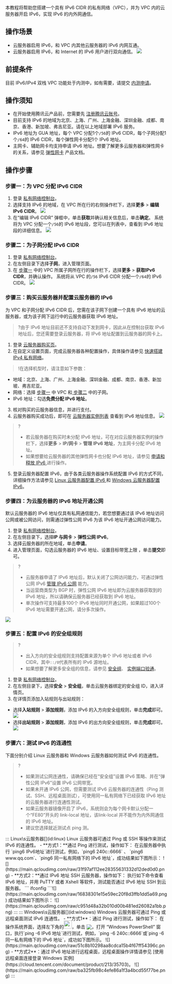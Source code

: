 本教程将帮助您搭建一个具有 IPv6 CIDR 的私有网络（VPC），并为 VPC 内的云服务器开启 IPv6，实现 IPv6 的内外网通信。

## 操作场景
- 云服务器启用 IPv6，和 VPC 内其他云服务器的 IPv6 内网互通。
- 云服务器启用 IPv6，和 Internet 的 IPv6 用户进行双向通信。
![](https://main.qcloudimg.com/raw/245f8acb1bea7b002035193b089bf1b7.png)

## 前提条件
目前 IPv6/IPv4 双栈 VPC 功能处于内测中，如有需要，请提交 [内测申请](https://cloud.tencent.com/apply/p/a9k0gialqhj)。

## 操作须知
- 在开始使用腾讯云产品前，您需要先 [注册腾讯云账号](https://cloud.tencent.com/register?s_url=https%3A%2F%2Fcloud.tencent.com%2F)。
- 目前支持 IPv6 的地域为北京、上海、广州、上海金融、深圳金融、成都、南京、香港、新加坡、弗吉尼亚。请在以上地域部署 IPv6 服务。
- IPv6 地址为 GUA 地址，每个 VPC 分配1个`/56`的 IPv6 CIDR，每个子网分配1个`/64`的 IPv6 CIDR，每个弹性网卡分配1个 IPv6 地址。
- 主网卡、辅助网卡均支持申请 IPv6 地址。想要了解更多云服务器和弹性网卡的关系，请参见 [弹性网卡](https://cloud.tencent.com/document/product/576) 产品文档。

## 操作步骤

### 步骤一：为 VPC 分配 IPv6 CIDR[](id:step1)
1. 登录 [私有网络控制台](https://console.cloud.tencent.com/vpc)。
2. 选择支持 IPv6 的地域，在 VPC 所在行的右侧操作栏下，选择**更多** > **编辑 IPv6 CIDR**。
![](https://qcloudimg.tencent-cloud.cn/raw/5c02c1344ace4a56d7dd4418a4c09487.png)
3. 在“编辑 IPv6 CIDR” 弹框中，单击**获取**并确认相关信息后，单击**确定**。
系统将为 VPC 分配一个`/56`的 IPv6 地址段，您可以在列表中，查看到 IPv6 地址段的详细信息。
![](https://main.qcloudimg.com/raw/12f6f55a2dfa1047ec5e2fa0f82c1517.png)

### 步骤二：为子网分配 IPv6 CIDR[](id:step2)
1. 登录 [私有网络控制台](https://console.cloud.tencent.com/vpc)。
2. 在左侧目录下选择**子网**，进入管理页面。
3. 在 [步骤一](#step1) 中的 VPC 所属子网所在行的操作栏下，选择**更多** > **获取IPv6 CIDR**，并确认操作。
系统将从 VPC 的`/56` IPv6 CIDR 分配一个`/64`的 IPv6 CIDR。
![](https://main.qcloudimg.com/raw/4cd54143a0c972a072af38a8b20e935b.png)

### 步骤三：购买云服务器并配置云服务器的 IPv6[](id:step3)
为 VPC 和子网分配 IPv6 CIDR 后，您需在该子网下创建一个具有 IPv6 地址的云服务器，或为该子网下运行中的云服务器获取 IPv6 地址。
>?由于 IPv6 地址目前还不支持自动下发到网卡，因此从在控制台获取 IPv6 地址后，您还需要登录云服务器，将 IPv6 地址配置到云服务器的网卡上。
>
1. 登录 [云服务器购买页](https://buy.cloud.tencent.com/cvm?tab=cvm)。
2. 在自定义设置页面，完成云服务器各种配置操作，具体操作请参见 [快速搭建 IPv4 私有网络](https://cloud.tencent.com/document/product/215/30716#.E6.AD.A5.E9.AA.A4.E4.BA.8C.EF.BC.9A.E8.B4.AD.E4.B9.B0.E4.BA.91.E6.9C.8D.E5.8A.A1.E5.99.A8)。
>!在选择机型时，请注意如下参数：
 - 地域：北京、上海、广州、上海金融、深圳金融、成都、南京、香港、新加坡、弗吉尼亚。
 - 网络：选择 [步骤一](#step1) 中 VPC 和[ 步骤二](#step2) 中的子网。
 - IPv6 地址：勾选**免费分配 IPv6 地址**。
3. 核对购买的云服务器信息，并进行支付。
4. 云服务器购买成功后，即可在 [云服务器实例列表](https://console.cloud.tencent.com/cvm/instance/index?rid=1)  查看到 IPv6 地址信息。
![](https://main.qcloudimg.com/raw/62f30f3b28c6ae1173c82b8f132f820b.png)
>?
>- 若云服务器在购买时未分配 IPv6 地址，可在对应云服务器实例的操作栏下，选择**更多** > **IP/网卡** > **管理 IPv6 地址**，为主网卡分配 IPv6 地址。
>- 如果想要给云服务器的其他弹性网卡也分配 IPv6 地址，请参见 [申请和释放 IPv6
](https://cloud.tencent.com/document/product/576/37972) 进行操作。
>
5. 登录云服务器配置 IPv6，由于各类云服务器操作系统配置 IPv6 的方式不同，详细操作方法请参见  [Linux 云服务器配置 IPv6 ](https://cloud.tencent.com/document/product/1142/47666) 和  [Windows 云服务器配置 IPv6](https://cloud.tencent.com/document/product/1142/47667)。

### 步骤四：为云服务器的 IPv6 地址开通公网[](id:step4)
默认云服务器的 IPv6 地址仅具有私网通信能力，若您想要通过该 IPv6 地址访问公网或被公网访问，则需通过弹性公网 IPv6 为该 IPv6 地址开通公网访问能力。
1. 登录 [私有网络控制台](https://console.cloud.tencent.com/vpc)。
2. 在左侧目录下，选择**IP 与网卡** > **弹性公网 IPv6**。
3. 选择云服务器的所在地域，单击**申请**。
4. 进入管理页面，勾选云服务器的 IPv6 地址、设置目标带宽上限	，单击**提交**即可。
>?
>- 云服务器申请了 IPv6 地址后，默认关闭了公网访问能力，可通过弹性公网 IPv6 [管理 IPv6 公网](https://cloud.tencent.com/document/product/1142/38141) 能力。
>- 当运营商类型为 BGP 时，弹性公网 IPv6 地址即为云服务器获取到的 IPv6 地址，所以请确保云服务器已经获取到 IPv6 地址。
>- 单次操作可支持最多100个 IPv6 地址同时开通公网，如果超过100个 IPv6 地址需要开通公网，请分多次操作。
>
![](https://main.qcloudimg.com/raw/0309bcccea7c2fb6abaecdcf4420ec60.png)

### 步骤五：配置 IPv6 的安全组规则
>?
>- 出入方向的安全组规则支持配置来源为单个 IPv6 地址或者 IPv6 CIDR，其中`::/0`代表所有的 IPv6 源地址。
>- 如果想要了解更多安全组的信息，请参见 [安全组](https://cloud.tencent.com/document/product/215/37888)、 [实例端口验通](https://cloud.tencent.com/document/product/215/38836)。
>
1. 登录 [私有网络控制台](https://console.cloud.tencent.com/vpc)。
2. 在左侧目录下，选择**安全** > **安全组**，单击云服务器绑定的安全组 ID，进入详情页。
3. 在详情页添加入站规则与出站规则：
 - 选择**入站规则** > **添加规则**，添加 IPv6 的入方向安全组规则，单击**完成**即可。
![](https://main.qcloudimg.com/raw/73ff04af93a1f13eef92d4f74ac30fc2.png)
 - 选择**出站规则** > **添加规则**，添加 IPv6 的出方向安全组规则，单击**完成**即可。
![](https://main.qcloudimg.com/raw/c0d255728fa6b48292f425c5ffb6559f.png)

### 步骤六：测试 IPv6 的连通性
下面分别介绍 Linux 云服务器和 Windows 云服务器如何测试 IPv6 的连通性。
>?
>- 如果测试公网连通性，请确保已经在“安全组”设置 IPv6 策略、并在“弹性公网 IPv6”设置 IPv6 公网带宽。
>- 如果未开通 IPv6 公网，但需要测试 IPv6 云服务器的连通性（Ping 测试、SSH、远程桌面测试），可使用同一私有网络下已经获取 IPv6 地址的云服务器进行连通性测试。
>- 如果云服务器镜像开启了 IPv6，系统则会为每个网卡默认分配一个“FE80”开头的 link-local 地址，该link-local 并不能作为内外网通信的 IPv6 地址。
>- 建议您选择就近测试点 ping 测。
>

<dx-tabs>
::: Linux\s云服务器[](id:linux)
Linux 云服务器可通过 Ping 或 SSH 等操作来测试 IPv6 的连通性。
 - **方式1：**通过 Ping 进行测试，操作如下：
 在云服务器中执行 `ping6 IPv6地址`进行测试，例如，`ping6 240c::6666` 、 `ping6 www.qq.com`、`ping6 同一私有网络下的 IPv6 地址`，成功结果如下图所示：
![](https://main.qcloudimg.com/raw/31f97af112ee28355631332d12ded0d0.png)
 - **方式2：**通过 IPv6 地址 SSH 云服务器，操作如下：
  执行如下命令查看 IPv6 地址，并用 PuTTY 或者 Xshell 等软件，测试能否通过 IPv6 地址 SSH 到云服务器。
	```
  ifconfig
	 ```![](https://main.qcloudimg.com/raw/16838301e15e59ec20f8d3ffb1dd5a69.png)
  成功结果如下图所示：
  ![](https://main.qcloudimg.com/raw/c951d48a32b010d00b481ed26082a1bb.png)
:::
::: Windows\s云服务器[](id:windows)
Windows 云服务器可通过 Ping 或远程桌面测试 IPv6 连通性。
 - **方式1**：通过 Ping 进行测试，操作如下：
在操作系统界面，选择左下角的<img src="https://main.qcloudimg.com/raw/87d894e564b7e837d9f478298cf2e292.png" style="margin:-3px 0px;width:25px">，单击 <img src="https://main.qcloudimg.com/raw/f0c84862ef30956c201c3e7c85a26eec.png" style="margin: -3px 0px;">，打开 “Windows PowerShell” 窗口，执行`ping -6 IPv6 地址`进行测试，例如，`ping -6 240c::6666`或`ping -6 同一私有网络下的 IPv6 地址`，成功如下图所示。
![](https://main.qcloudimg.com/raw/51c8b10298aa8cdca15b4f67ff54396c.png)
 - **方式2**：通过 IPv6 地址进行远程桌面，远程桌面操作详情请参见 [使用远程桌面连接登录 Windows 实例](https://cloud.tencent.com/document/product/213/35703)。
![](https://main.qcloudimg.com/raw/ba325fb98c4efe86a1f3a4bcd55f77be.png)
:::
</dx-tabs>
